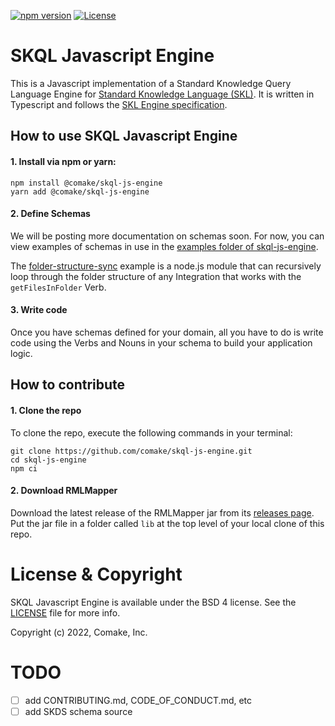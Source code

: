 [![npm version](https://badge.fury.io/js/@comake%2Fskql-js-engine.svg)](https://badge.fury.io/js/@comake%2Fskql-js-engine) [![License](https://img.shields.io/badge/License-BSD_4--Clause-blue.svg)](https://spdx.org/licenses/BSD-4-Clause.html)

# SKQL Javascript Engine

This is a Javascript implementation of a Standard Knowledge Query Language Engine for [Standard Knowledge Language (SKL)](https://www.comake.io/skl). It is written in Typescript and follows the [SKL Engine specification](https://docs.standardknowledge.com/get-started/engine).


## How to use SKQL Javascript Engine

#### 1. Install via npm or yarn:

```shell
npm install @comake/skql-js-engine
yarn add @comake/skql-js-engine
```

#### 2. Define Schemas

We will be posting more documentation on schemas soon. For now, you can view examples of schemas in use in the [examples folder of skql-js-engine](https://github.com/comake/skql-js-engine/tree/main/examples).

 The [folder-structure-sync](https://github.com/comake/skql-js-engine/tree/main/examples/folder-structure-sync) example is a node.js module that can recursively loop through the folder structure of any Integration that works with the `getFilesInFolder` Verb.

#### 3. Write code

Once you have schemas defined for your domain, all you have to do is write code using the Verbs and Nouns in your schema to build your application logic.


## How to contribute

#### 1. Clone the repo

To clone the repo, execute the following commands in your terminal:
```shell
git clone https://github.com/comake/skql-js-engine.git
cd skql-js-engine
npm ci
```

#### 2. Download RMLMapper

Download the latest release of the RMLMapper jar from its [releases page](https://github.com/RMLio/rmlmapper-java/releases/). Put the jar file in a folder called `lib` at the top level of your local clone of this repo.

# License & Copyright

SKQL Javascript Engine is available under the BSD 4 license. See the [LICENSE](LICENSE) file for more info.

Copyright (c) 2022, Comake, Inc.

# TODO

- [ ] add CONTRIBUTING.md, CODE_OF_CONDUCT.md, etc
- [ ] add SKDS schema source
